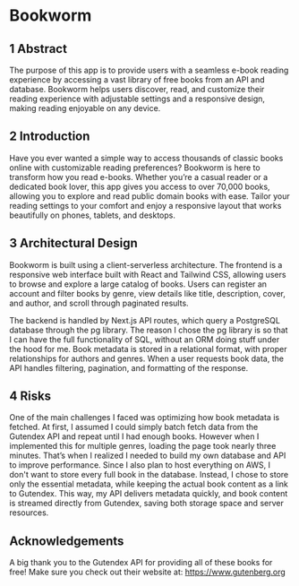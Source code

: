 # Bookworm

## 1 Abstract

The purpose of this app is to provide users with a seamless e-book reading experience by accessing a vast library of free books from an API and database. Bookworm helps users discover, read, and customize their reading experience with adjustable settings and a responsive design, making reading enjoyable on any device.

## 2 Introduction

Have you ever wanted a simple way to access thousands of classic books online with customizable reading preferences? Bookworm is here to transform how you read e-books. Whether you’re a casual reader or a dedicated book lover, this app gives you access to over 70,000 books, allowing you to explore and read public domain books with ease. Tailor your reading settings to your comfort and enjoy a responsive layout that works beautifully on phones, tablets, and desktops.

## 3 Architectural Design

Bookworm is built using a client-serverless architecture. The frontend is a responsive web interface built with React and Tailwind CSS, allowing users to browse and explore a large catalog of books. Users can register an account and filter books by genre, view details like title, description, cover, and author, and scroll through paginated results.

The backend is handled by Next.js API routes, which query a PostgreSQL database through the pg library. The reason I chose the pg library is so that I can have the full functionality of SQL, without an ORM doing stuff under the hood for me. Book metadata is stored in a relational format, with proper relationships for authors and genres. When a user requests book data, the API handles filtering, pagination, and formatting of the response.

## 4 Risks

One of the main challenges I faced was optimizing how book metadata is fetched. At first, I assumed I could simply batch fetch data from the Gutendex API and repeat until I had enough books. However when I implemented this for multiple genres, loading the page took nearly three minutes. That’s when I realized I needed to build my own database and API to improve performance. Since I also plan to host everything on AWS, I don't want to store every full book in the database. Instead, I chose to store only the essential metadata, while keeping the actual book content as a link to Gutendex. This way, my API delivers metadata quickly, and book content is streamed directly from Gutendex, saving both storage space and server resources.

## Acknowledgements

A big thank you to the Gutendex API for providing all of these books for free! Make sure you check out their website at: https://www.gutenberg.org
